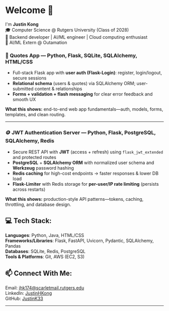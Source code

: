 # Welcome 👋 <br>
I'm <b>Justin Kong</b> <br>
🎓 Computer Science @ Rutgers University (Class of 2028) <br>
🚀 Backend developer | AI/ML engineer | Cloud computing enthusiast<br>
💼 AI/ML Extern @ Outamation

### 💬 Quotes App — Python, Flask, SQLite, SQLAlchemy, HTML/CSS
- Full-stack Flask app with **user auth (Flask-Login)**: register, login/logout, secure sessions
- **Relational schema** (users & quotes) via SQLAlchemy ORM; user-submitted content & relationships
- **Forms + validation + flash messaging** for clear error feedback and smooth UX

**What this shows:** end-to-end web app fundamentals—auth, models, forms, templates, and clean routing.

---

### 🪙 JWT Authentication Server — Python, Flask, PostgreSQL, SQLAlchemy, Redis
- Secure REST API with **JWT** (access + refresh) using `flask_jwt_extended` and protected routes
- **PostgreSQL** + **SQLAlchemy ORM** with normalized user schema and **Werkzeug** password hashing
- **Redis caching** for high-cost endpoints → faster responses & lower DB load
- **Flask-Limiter** with Redis storage for **per-user/IP rate limiting** (persists across restarts)

**What this shows:** production-style API patterns—tokens, caching, throttling, and database design.

## 💻 Tech Stack:
<b>Languages</b>: Python, Java, HTML/CSS <br>
<b>Frameworks/Libraries</b>: Flask, FastAPI, Uvicorn, Pydantic, SQLAlchemy, Pandas <br>
<b>Databases</b>: SQLite, Redis, PostgreSQL <br>
<b>Tools & Platforms</b>: Git, AWS (EC2, S3) <br>

## 📫 Connect With Me:
Email: jhk174@scarletmail.rutgers.edu <br>
LinkedIn: <a href="https://www.linkedin.com/in/justin-hkong/">JustinHKong</a> <br>
GitHub: <a href="https://github.com/JustinK33">JustinK33</a> <br> 

---

